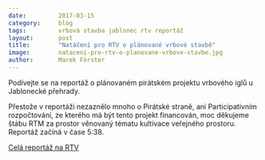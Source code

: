 ```yaml
---
date:         2017-03-15
category:     blog
tags:         vrbová stavba jablonec rtv reportáž
layout:       post
title:        "Natáčení pro RTV o plánované vrbové stavbě" 
image:        nataceni-pro-rtv-o-planovane-vrbove-stavbe.jpg
author:       Marek Förster
---
```


Podívejte se na reportáž o plánovaném pirátském projektu vrbového iglů u Jablonecké přehrady.

Přestože v reportáži nezaznělo mnoho o Pirátské straně, ani Participativním rozpočtování, ze kterého má být tento projekt financován, moc děkujeme štábu RTM za prostor věnovaný tématu kultivace veřejného prostoru.
Reportáž začíná v čase 5:38.

[Celá reportáž na RTV](https://youtu.be/pYaVCAUVD6c?t=338)